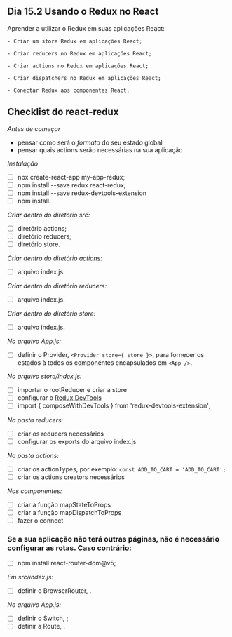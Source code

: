 ## Dia 15.2 Usando o Redux no React

Aprender a utilizar o Redux em suas aplicações React:

    - Criar um store Redux em aplicações React;

    - Criar reducers no Redux em aplicações React;

    - Criar actions no Redux em aplicações React;

    - Criar dispatchers no Redux em aplicações React;

    - Conectar Redux aos componentes React.
    
    
## Checklist do react-redux

*Antes de começar*
- pensar como será o *formato* do seu estado global
- pensar quais actions serão necessárias na sua aplicação

*Instalação*
- [ ] npx create-react-app my-app-redux;
- [ ] npm install --save redux react-redux;
- [ ] npm install --save redux-devtools-extension
- [ ] npm install.

*Criar dentro do diretório src:*
- [ ] diretório actions;
- [ ] diretório reducers;
- [ ] diretório store.

*Criar dentro do diretório actions:*
- [ ] arquivo index.js.

*Criar dentro do diretório reducers:*
- [ ] arquivo index.js.

*Criar dentro do diretório store:*
- [ ] arquivo index.js.

*No arquivo App.js:*
- [ ] definir o Provider, `<Provider store={ store }>`, para fornecer os estados à todos os componentes encapsulados em `<App />`.

*No arquivo store/index.js:*
- [ ] importar o rootReducer e criar a store
- [ ] configurar o [Redux DevTools](https://github.com/reduxjs/redux-devtools)
- [ ] import { composeWithDevTools } from 'redux-devtools-extension';

*Na pasta reducers:*
- [ ] criar os reducers necessários
- [ ] configurar os exports do arquivo index.js
 
*Na pasta actions:*
- [ ] criar os actionTypes, por exemplo: `const ADD_TO_CART = 'ADD_TO_CART';`
- [ ] criar os actions creators necessários

*Nos componentes:*
- [ ] criar a função mapStateToProps
- [ ] criar a função mapDispatchToProps
- [ ] fazer o connect

### Se a sua aplicação não terá outras páginas, não é necessário configurar as rotas. Caso contrário:

- [ ] npm install react-router-dom@v5;

*Em src/index.js:*

- [ ] definir o BrowserRouter, <BrowserRouter> .

*No arquivo App.js:*
    
- [ ] definir o Switch, <Switch> ;
- [ ] definir a Route, <Route>.
